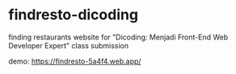 # findresto-dicoding
finding restaurants website for "Dicoding: Menjadi Front-End Web Developer Expert" class submission

demo: https://findresto-5a4f4.web.app/
